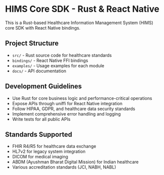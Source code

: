 # HIMS Core SDK - Rust & React Native

This is a Rust-based Healthcare Information Management System (HIMS) core SDK with React Native bindings.

## Project Structure
- `src/` - Rust source code for healthcare standards
- `bindings/` - React Native FFI bindings
- `examples/` - Usage examples for each module
- `docs/` - API documentation

## Development Guidelines
- Use Rust for core business logic and performance-critical operations
- Expose APIs through uniffi for React Native integration
- Follow HIPAA, GDPR, and healthcare data security standards
- Implement comprehensive error handling and logging
- Write tests for all public APIs

## Standards Supported
- FHIR R4/R5 for healthcare data exchange
- HL7v2 for legacy system integration  
- DICOM for medical imaging
- ABDM (Ayushman Bharat Digital Mission) for Indian healthcare
- Various accreditation standards (JCI, NABH, NABL)